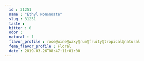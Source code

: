 ```yaml
---
  id : 31251
  name : "Ethyl Nonanoate"
  slug : 31251
  taste : 
  bitter : 0
  odor : 
  natural : 1
  flavor_profile : rose@wine@waxy@rum@fruity@tropical@natural
  fema_flavor_profile : Floral
  date : 2019-03-26T08:47:11+01:00
---
```



